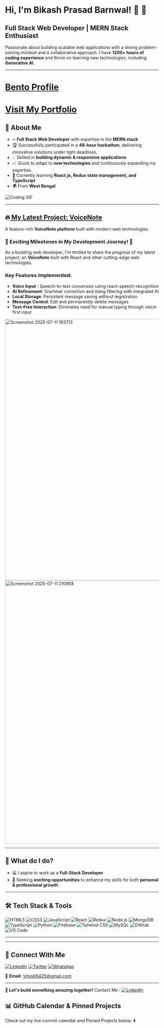 # Hi, I'm Bikash Prasad Barnwal! 👋 🚀

## Full Stack Web Developer | MERN Stack Enthusiast

Passionate about building scalable web applications with a strong problem-solving mindset and a collaborative approach. I have **1200+ hours of coding experience** and thrive on learning new technologies, including **Generative AI**.

---
# [Bento Profile](https://bento.me/bikash-prasad-barnwal)
# [Visit My Portfolio](https://statuesque-salamander-97bcbe.netlify.app/)
## 🚀 About Me

- 🔥 **Full Stack Web Developer** with expertise in the **MERN stack**
- 🏆 Successfully participated in a **48-hour hackathon**, delivering innovative solutions under tight deadlines.
- 💡 Skilled in **building dynamic & responsive applications**
- 📈 Quick to adapt to **new technologies** and continuously expanding my expertise.
- 🎯 Currently learning **React.js, Redux state management, and TypeScript**
- 🌍 From **West Bengal**


![Coding GIF](https://user-images.githubusercontent.com/74038190/212750147-854a394f-fee9-4080-9770-78a4b7ece53f.gif)


---

## 🔥<a href="https://voice-note-3d8b.vercel.app/" target="_blank" rel="noopener noreferrer"> My Latest Project: VoiceNote</a>
A feature-rich **VoiceNote platform** built with modern web technologies.

### 🚀 Exciting Milestones in My Development Journey! 🚀
As a budding web developer, I'm thrilled to share the progress of my latest project: an **VoiceNote** built with React and other cutting-edge web technologies.

### Key Features Implemented:
- **Voice Input** : Speech-to-text conversion using react-speech-recognition
- **AI Refinement**: Grammar correction and slang filtering with integrated AI
- **Local Storage**: Persistent message saving without registration
- **Message Control**: Edit and permanently delete messages
- **Text-Free Interaction**: Eliminates need for manual typing through voice-first input

  
<img width="1897" height="856" alt="Screenshot 2025-07-11 193713" src="https://github.com/user-attachments/assets/6c6fdfd5-d2f1-42ec-b980-2940f2fb6a45" />

<img width="1880" height="862" alt="Screenshot 2025-07-11 210958" src="https://github.com/user-attachments/assets/7fc9b2e8-4743-4369-b328-1a62c79e932b" />

---

## 📌 What do I do?

- 💻 I aspire to work as a **Full-Stack Developer**.
- 🌱 Seeking **exciting opportunities** to enhance my skills for both **personal & professional growth**.

---

## 🛠️ Tech Stack & Tools

![HTML5](https://img.shields.io/badge/HTML5-E34F26?style=for-the-badge&logo=html5&logoColor=white)
![CSS3](https://img.shields.io/badge/CSS3-1572B6?style=for-the-badge&logo=css3&logoColor=white)
![JavaScript](https://img.shields.io/badge/JavaScript-F7DF1E?style=for-the-badge&logo=javascript&logoColor=black)
![React](https://img.shields.io/badge/React-61DAFB?style=for-the-badge&logo=react&logoColor=black)
![Redux](https://img.shields.io/badge/Redux-764ABC?style=for-the-badge&logo=redux&logoColor=white)
![Node.js](https://img.shields.io/badge/Node.js-339933?style=for-the-badge&logo=node.js&logoColor=white)
![MongoDB](https://img.shields.io/badge/MongoDB-4EA94B?style=for-the-badge&logo=mongodb&logoColor=white)
![TypeScript](https://img.shields.io/badge/TypeScript-007ACC?style=for-the-badge&logo=typescript&logoColor=white)
![Python](https://img.shields.io/badge/Python-3776AB?style=for-the-badge&logo=python&logoColor=white)
![Firebase](https://img.shields.io/badge/Firebase-FFCA28?style=for-the-badge&logo=firebase&logoColor=black)
![Tailwind CSS](https://img.shields.io/badge/Tailwind_CSS-38B2AC?style=for-the-badge&logo=tailwind-css&logoColor=white)
![MySQL](https://img.shields.io/badge/MySQL-4479A1?style=for-the-badge&logo=mysql&logoColor=white)
![GitHub](https://img.shields.io/badge/GitHub-181717?style=for-the-badge&logo=github&logoColor=white)
![VS Code](https://img.shields.io/badge/VS%20Code-007ACC?style=for-the-badge&logo=visual-studio-code&logoColor=white)

---




---

## 📩 Connect With Me

<a href="https://www.linkedin.com/in/bikash-prasad-barnwal-a3720a229/" target="_blank" rel="noopener noreferrer">![LinkedIn](https://img.shields.io/badge/LinkedIn-0077B5?style=for-the-badge&logo=linkedin&logoColor=white)</a>
<a href="https://x.com/vmodi5425" target="_blank" rel="noopener noreferrer">![Twitter](https://img.shields.io/badge/Twitter-1DA1F2?style=for-the-badge&logo=twitter&logoColor=white)</a>
<a href="https://wa.me/8250204797" target="_blank" rel="noopener noreferrer">![WhatsApp](https://img.shields.io/badge/WhatsApp-25D366?style=for-the-badge&logo=whatsapp&logoColor=white)</a>

📧 **Email:** Vmodi5425@gmail.com

---

🚀 **Let's build something amazing together!**
Contact Me : <a href="https://www.linkedin.com/in/bikash-prasad-barnwal-a3720a229/" target="_blank" rel="noopener noreferrer">![LinkedIn](https://img.shields.io/badge/LinkedIn-0077B5?style=for-the-badge&logo=linkedin&logoColor=white)</a>

## 📊 GitHub Calendar & Pinned Projects
Check out my live commit calendar and Pinned Projects below: 
⬇️
